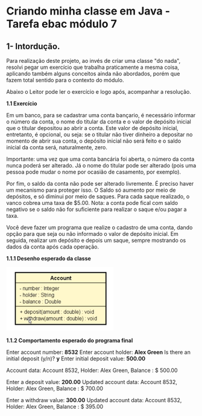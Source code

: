 # Criando minha classe em Java - Tarefa ebac módulo 7

## 1- Intordução.

Para realização deste projeto, ao invés de criar uma classe "do nada", resolvi pegar um exercício que trabalha praticamente a mesma coisa, aplicando também alguns conceitos ainda não abordados, porém que fazem total sentido para o contexto do módulo.

Abaixo o Leitor pode ler o exercício e logo após, acompanhar a resolução.

<b> 1.1 Exercício </b>

Em um banco, para se cadastrar uma conta bançario, é necessário informar o número da conta, o nome do titular da conta e o valor de depósito inicial que o titular depositou ao abrir a conta. Este valor de depósito inicial, entretanto, é opcional, ou seja: se o titular não tiver dinheiro a depositar no momento de abrir sua conta, o depósito inicial não será feito e o saldo inicial da conta será, naturalmente, zero.

Importante: uma vez que uma conta bancária foi aberta, o número da conta nunca poderá ser alterado. Já o nome do titular pode ser alterado (pois uma pessoa pode mudar o nome por ocasião de casamento, por exemplo).

Por fim, o saldo da conta não pode ser alterado livremente. É preciso haver um mecanismo para proteger isso. O Saldo só aumento por meio de depósitos, e só diminui por meio de saques. Para cada saque realizado, o vanco cobrea uma taxa de $5.00. Nota: a conta pode fical com saldo negativo se o saldo não for suficiente para realizar o saque e/ou pagar a taxa.

Você deve fazer um programa que realize o cadastro de uma conta, dando opção para que seja ou não informado o valor de depósito inicial. Em seguida, realizar um depósito e depois um saque, sempre mostrando os dados da conta após cada operação.

<b> 1.1.1 Desenho esperado da classe </b>

<img src="prints/01.png">

<b>1.1.2 Comportamento esperado do programa final</b>

Enter account number: <b>8532</b>
Enter account holder: <b>Alex Green</b>
Is there an initial deposit (y/n)? <b>y</b>
Enter initial deposit value: <b> 500.00 </b>

Account data:
Account 8532, Holder: Alex Green, Balance : $ 500.00

Enter a deposit value: <b>200.00</b>
Updated account data:
Account 8532, Holder: Alex Green, Balance : $ 700.00

Enter a withdraw value: <b>300.00</b>
Updated account data:
Account 8532, Holder: Alex Green, Balance : $ 395.00


